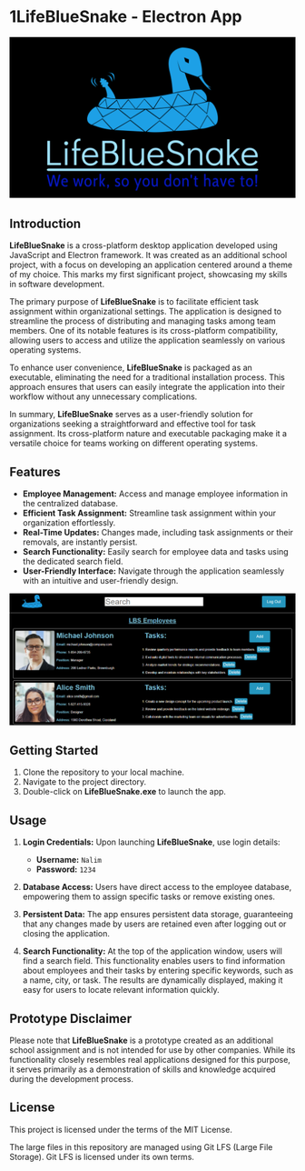 # 1LifeBlueSnake - Electron App

<kbd>
  <img src="resources/app/logos/logo.png" alt="LifeBlueSnake">
</kbd>

## Introduction

**LifeBlueSnake** is a cross-platform desktop application developed using JavaScript and Electron framework. It was created as an additional school project, with a focus on developing an application centered around a theme of my choice. This marks my first significant project, showcasing my skills in software development.

The primary purpose of **LifeBlueSnake** is to facilitate efficient task assignment within organizational settings. The application is designed to streamline the process of distributing and managing tasks among team members. One of its notable features is its cross-platform compatibility, allowing users to access and utilize the application seamlessly on various operating systems.

To enhance user convenience, **LifeBlueSnake** is packaged as an executable, eliminating the need for a traditional installation process. This approach ensures that users can easily integrate the application into their workflow without any unnecessary complications.

In summary, **LifeBlueSnake** serves as a user-friendly solution for organizations seeking a straightforward and effective tool for task assignment. Its cross-platform nature and executable packaging make it a versatile choice for teams working on different operating systems.

## Features

- **Employee Management:** Access and manage employee information in the centralized database.
- **Efficient Task Assignment:** Streamline task assignment within your organization effortlessly.
- **Real-Time Updates:** Changes made, including task assignments or their removals, are instantly persist.
- **Search Functionality:** Easily search for employee data and tasks using the dedicated search field.
- **User-Friendly Interface:** Navigate through the application seamlessly with an intuitive and user-friendly design.

<kbd>
  <img src="resources/app/logos/screenshot.png" alt="LifeBlueSnake">
</kbd>

## Getting Started

1. Clone the repository to your local machine.
2. Navigate to the project directory.
3. Double-click on **LifeBlueSnake.exe** to launch the app.

## Usage

1. **Login Credentials:**
Upon launching **LifeBlueSnake**, use login details:
    - **Username:** `Nalim`
    - **Password:** `1234`

3. **Database Access:**
Users have direct access to the employee database, empowering them to assign specific tasks or remove existing ones.

4. **Persistent Data:**
The app ensures persistent data storage, guaranteeing that any changes made by users are retained even after logging out or closing the application.

5. **Search Functionality:**
At the top of the application window, users will find a search field. This functionality enables users to find information about employees and their tasks by entering specific keywords, such as a name, city, or task. The results are dynamically displayed, making it easy for users to locate relevant information quickly.

## Prototype Disclaimer

Please note that **LifeBlueSnake** is a prototype created as an additional school assignment and is not intended for use by other companies. While its functionality closely resembles real applications designed for this purpose, it serves primarily as a demonstration of skills and knowledge acquired during the development process.

## License

This project is licensed under the terms of the MIT License.

The large files in this repository are managed using Git LFS (Large File Storage). Git LFS is licensed under its own terms.
